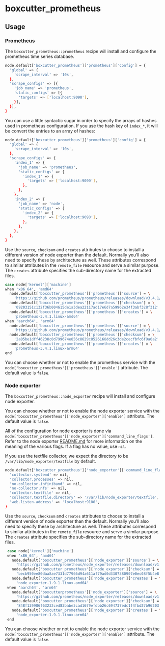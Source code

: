 # boxcutter_prometheus

## Usage

### Prometheus

The `boxcutter_prometheus::prometheus` recipe will install and configure
the prometheus time series database.

```bash
node.default['boxcutter_prometheus']['prometheus']['config'] = {
  'global' => {
    'scrape_interval' => '10s',
  },
  'scrape_configs' => [{
    'job_name' => 'prometheus',
    'static_configs' => [{
      'targets' => ['localhost:9090'],
    }],
  }],
}
```

You can use a little syntactic sugar in order to specify the arrays of
hashes used in prometheus configuration. If you use the hash key of
`index_*`, it will be convert the entries to an array of hashes:

```bash
node.default['boxcutter_prometheus']['prometheus']['config'] = {
  'global' => {
    'scrape_interval' => '10s',
  },
  'scrape_configs' => {
    'index_1' => {
      'job_name' => 'prometheus',
      'static_configs' => {
        'index_1' => {
          'targets' => ['localhost:9090'],
        },
      },
    },
    'index_2' => {
      'job_name' => 'node',
      'static_configs' => {
        'index_2' => {
          'targets' => ['localhost:9090'],
        },
      },
    },
  },
}
````

Use the `source`, `checksum` and `creates` attributes to choose to install
a different version of node exporter than the default. Normally you'll also
need to specify these by architecture as well. These attributes correspond to
similar attributes in the `remote_file` resource and serve a similar purpose.
The `creates` attribute specifies the sub-directory name for the extracted files.

```bash
case node['kernel']['machine']
when 'x86_64', 'amd64'
  node.default['boxcutter_prometheus']['prometheus']['source'] = \
    'https://github.com/prometheus/prometheus/releases/download/v3.4.1/prometheus-3.4.1.linux-amd64.tar.gz'
  node.default['boxcutter_prometheus']['prometheus']['checksum'] = \
    '09203151c132f36b004615de1a3dea22117ad17e6d7a59962e34f3abf328f312'
  node.default['boxcutter_prometheus']['prometheus']['creates'] = \
    'prometheus-3.4.1.linux-amd64'
when 'aarch64', 'arm64'
  node.default['boxcutter_prometheus']['prometheus']['source'] = \
    'https://github.com/prometheus/prometheus/releases/download/v3.4.1/prometheus-3.4.1.linux-arm64.tar.gz'
  node.default['boxcutter_prometheus']['prometheus']['checksum'] = \
    '2a85be1dff46238c0d799674e856c8629c8526168dd26c3de2cecfbfc6f9a0a2'
  node.default['boxcutter_prometheus']['prometheus']['creates'] = \
    'prometheus-3.4.1.linux-arm64'
end
```

You can choose whether or not to enable the prometheus service with the
`node['boxcutter_prometheus']['prometheus']['enable']` attribute. The
default value is `false`.

### Node exporter

The `boxcutter_prometheus::node_exporter` recipe will install and configure
node exporter.

You can choose whether or not to enable the node exporter service with the
`node['boxcutter_prometheus']['node_exporter']['enable']` attribute. The
default value is `false`.

All of the configuration for node exporter is done via
`node['boxcutter_prometheus']['node_exporter']['command_line_flags']`. Refer
to the node exporter [README.md](https://github.com/prometheus/node_exporter)
for more information on the meaning of the various flags. If a flag has no
value, use `nil`.

If you use the textfile collector, we expect the directory to be
`/var/lib/node_exporter/textfile` by default.

```bash
node.default['boxcutter_prometheus']['node_exporter']['command_line_flags'] = {
  'collector.systemd' => nil,
  'collector.processes' => nil,
  'no-collector.infiniband' => nil,
  'no-collector.nfs' => nil,
  'collector.textfile' => nil,
  'collector.textfile.directory' => '/var/lib/node_exporter/textfile',
  'web.listen-address' => 'localhost:9100',
}
````

Use the `source`, `checksum` and `creates` attributes to choose to install
a different version of node exporter than the default. Normally you'll also
need to specify these by architecture as well. These attributes correspond to
similar attributes in the `remote_file` resource and serve a similar purpose.
The `creates` attribute specifies the sub-directory name for the extracted files.

```bash
 case node['kernel']['machine']
 when 'x86_64', 'amd64'
   node.default['boxcutter_prometheus']['node_exporter']['source'] = \
     'https://github.com/prometheus/node_exporter/releases/download/v1.9.1/node_exporter-1.9.1.linux-amd64.tar.gz'
   node.default['boxcutter_prometheus']['node_exporter']['checksum'] = \
     'becb950ee80daa8ae7331d77966d94a611af79ad0d3307380907e0ec08f5b4e8'
   node.default['boxcutter_prometheus']['node_exporter']['creates'] = \
     'node_exporter-1.9.1.linux-amd64'
 when 'aarch64', 'arm64'
   node.default['boxcutterprometheus']['node_exporter']['source'] = \
     'https://github.com/prometheus/node_exporter/releases/download/v1.9.1/node_exporter-1.9.1.linux-arm64.tar.gz'
   node.default['boxcutter_prometheus']['node_exporter']['checksum'] = \
     '848f139986f63232ced83babe3cad1679efdbb26c694737edc1f4fbd27b96203'
   node.default['boxcutter_prometheus']['node_exporter']['creates'] = \
     'node_exporter-1.9.1.linux-arm64'
 end
```
You can choose whether or not to enable the node exporter service with the
`node['boxcutter_prometheus']['node_exporter']['enable']` attribute. The
default value is `false`.
